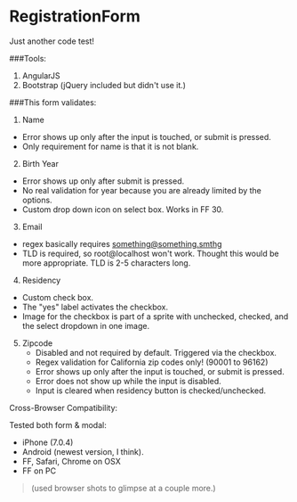 RegistrationForm
================

Just another code test!

###Tools:
1. AngularJS
2. Bootstrap (jQuery included but didn't use it.)

###This form validates:
 1. Name
   * Error shows up only after the input is touched, or submit is pressed.
   * Only requirement for name is that it is not blank.
 
 2. Birth Year
   * Error shows up only after submit is pressed.
   * No real validation for year because you are already limited by the options.
   * Custom drop down icon on select box. Works in FF 30. 

 3. Email
   * regex basically requires something@something.smthg
   * TLD is required, so root@localhost won't work. Thought this would be more appropriate. TLD is 2-5 characters long.

 4. Residency
   * Custom check box.
   * The "yes" label activates the checkbox.
   * Image for the checkbox is part of a sprite with unchecked, checked, and the select dropdown in one image.

5. Zipcode
   * Disabled and not required by default. Triggered via the checkbox.
   * Regex validation for California zip codes only! (90001 to 96162)
   * Error shows up only after the input is touched, or submit is pressed.
   * Error does not show up while the input is disabled.
   * Input is cleared when residency button is checked/unchecked.

Cross-Browser Compatibility:


Tested both form & modal:
 * iPhone (7.0.4)
 * Android (newest version, I think).
 * FF, Safari, Chrome on OSX
 * FF on PC
> (used browser shots to glimpse at a couple more.)
